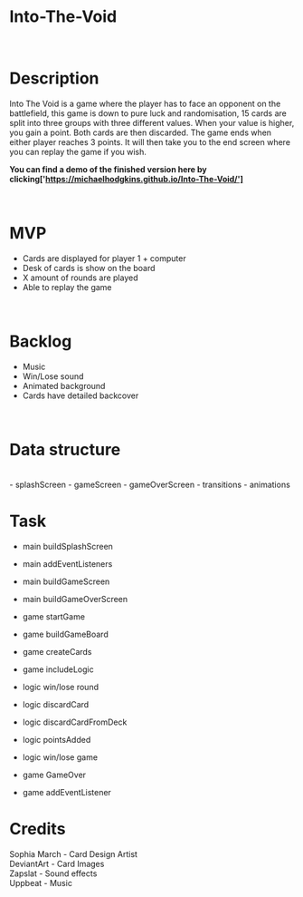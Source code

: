 # Into-The-Void

<br>

# Description
Into The Void is a game where the player has to face an opponent on the battlefield, this game is down to pure luck and randomisation, 15 cards are split into three groups with three different values. When your value is higher, you gain a point. Both cards are then discarded. The game ends when either player reaches 3 points. It will then take you to the end screen where you can replay the game if you wish.

**You can find a demo of the finished version here by clicking['https://michaelhodgkins.github.io/Into-The-Void/']**

<br>

# MVP
- Cards are displayed for player 1 + computer
- Desk of cards is show on the board 
- X amount of rounds are played 
- Able to replay the game 


<br>

# Backlog
- Music 
- Win/Lose sound 
- Animated background 
- Cards have detailed backcover 

<br>

# Data structure 
<br>
- splashScreen 
- gameScreen
- gameOverScreen
- transitions
- animations

<br>

# Task
- main buildSplashScreen
- main addEventListeners
- main buildGameScreen
- main buildGameOverScreen

- game startGame
- game buildGameBoard 
- game createCards
- game includeLogic 

- logic win/lose round
- logic discardCard
- logic discardCardFromDeck
- logic pointsAdded
- logic win/lose game 

- game GameOver
- game addEventListener 

# Credits

Sophia March - Card Design Artist 
<br>
DeviantArt - Card Images 
<br>
Zapslat - Sound effects
<br>
Uppbeat - Music 